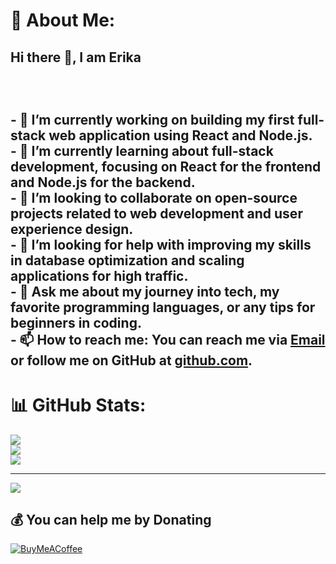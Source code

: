 # 💫 About Me:
## Hi there 👋, I am Erika <br><!--<br>**Erika-Wanjiru/Erika-Wanjiru** is a ✨ _special_ ✨ repository because its `README.md` (this file) appears on your GitHub profile.<br><br>Here are some ideas to get you started:<br><br>- 🔭 I’m currently working on ...<br>- 🌱 I’m currently learning ...<br>- 👯 I’m looking to collaborate on ...<br>- 🤔 I’m looking for help with ...<br>- 💬 Ask me about ...<br>- 📫 How to reach me: ...<br>- 😄 Pronouns: ...<br>- ⚡ Fun fact: ...<br>--><br><br><br>- 🔭 I’m currently working on building my first full-stack web application using React and Node.js.<br>- 🌱 I’m currently learning about full-stack development, focusing on React for the frontend and Node.js for the backend.<br>- 👯 I’m looking to collaborate on open-source projects related to web development and user experience design.<br>- 🤔 I’m looking for help with improving my skills in database optimization and scaling applications for high traffic.<br>- 💬 Ask me about my journey into tech, my favorite programming languages, or any tips for beginners in coding.<br>- 📫 How to reach me: You can reach me via [Email](https://mail.google.com/mail/u/0/#inbox) or follow me on GitHub at [github.com](https://github.com/Erika-Wanjiru).<br>

# 📊 GitHub Stats:
![](https://github-readme-stats.vercel.app/api?username=Erika-Wanjiru&theme=dark&hide_border=false&include_all_commits=false&count_private=false)<br/>
![](https://github-readme-streak-stats.herokuapp.com/?user=Erika-Wanjiru&theme=dark&hide_border=false)<br/>
![](https://github-readme-stats.vercel.app/api/top-langs/?username=Erika-Wanjiru&theme=dark&hide_border=false&include_all_commits=false&count_private=false&layout=compact)

---
[![](https://visitcount.itsvg.in/api?id=Erika-Wanjiru&icon=0&color=0)](https://visitcount.itsvg.in)

  ## 💰 You can help me by Donating
  [![BuyMeACoffee](https://img.shields.io/badge/Buy%20Me%20a%20Coffee-ffdd00?style=for-the-badge&logo=buy-me-a-coffee&logoColor=black)](https://buymeacoffee.com/https://www.buymeacoffee.com/erikawanjiru) 

  
<!-- Proudly created with GPRM ( https://gprm.itsvg.in ) -->
